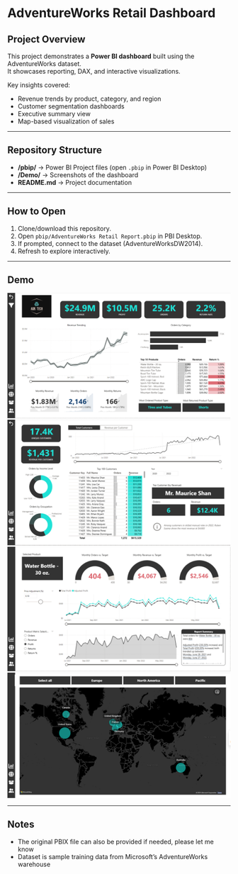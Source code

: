 # AdventureWorks Retail Dashboard

## Project Overview
This project demonstrates a **Power BI dashboard** built using the AdventureWorks dataset.  
It showcases reporting, DAX, and interactive visualizations.

Key insights covered:
- Revenue trends by product, category, and region
- Customer segmentation dashboards
- Executive summary view
- Map-based visualization of sales

---

## Repository Structure
- **/pbip/** → Power BI Project files (open `.pbip` in Power BI Desktop)
- **/Demo/** → Screenshots of the dashboard
- **README.md** → Project documentation

---

##  How to Open
1. Clone/download this repository.  
2. Open `pbip/AdventureWorks Retail Report.pbip` in PBI Desktop.  
3. If prompted, connect to the dataset (AdventureWorksDW2014).  
4. Refresh to explore interactively.  

---

## Demo
![Executive Dashboard](Demo/dashboard_exec.png)  
![Customer Detail](Demo/dashboard_customer_detail.png)  
![Product Detail](Demo/dashboard_product_detail.png)  
![Map View](Demo/dashboard_map.png)  

---

## Notes 
- The original PBIX file can also be provided if needed, please let me know  
- Dataset is sample training data from Microsoft’s AdventureWorks warehouse 
